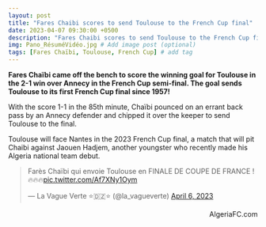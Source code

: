 ```yaml
---
layout: post
title: "Fares Chaibi scores to send Toulouse to the French Cup final"
date: 2023-04-07 09:30:00 +0500
description: "Fares Chaibi scores to send Toulouse to the French Cup final" # Add post description (optional)
img: Pano_RésuméVidéo.jpg # Add image post (optional)
tags: [Fares Chaïbi, Toulouse, French Cup] # add tag
---
```

**Fares Chaïbi came off the bench to score the winning goal for Toulouse in the 2-1 win over Annecy in the French Cup semi-final. The goal sends Toulouse to its first French Cup final since 1957!**

With the score 1-1 in the 85th minute, Chaïbi pounced on an errant back pass by an Annecy defender and chipped it over the keeper to send Toulouse to the final. 

Toulouse will face Nantes in the 2023 French Cup final, a match that will pit Chaibi against Jaouen Hadjem, another youngster who recently made his Algeria national team debut.

<blockquote class="twitter-tweet"><p lang="fr" dir="ltr">Farès Chaïbi qui envoie Toulouse en FINALE DE COUPE DE FRANCE ! 🔥🔥🔥<a href="https://t.co/Af7XNy1Oym">pic.twitter.com/Af7XNy1Oym</a></p>&mdash; La Vague Verte ⭐️🇩🇿⭐️ (@la_vagueverte) <a href="https://twitter.com/la_vagueverte/status/1644082192732102665?ref_src=twsrc%5Etfw">April 6, 2023</a></blockquote> <script async src="https://platform.twitter.com/widgets.js" charset="utf-8"></script>

<p style="text-align:right">AlgeriaFC.com</p>
